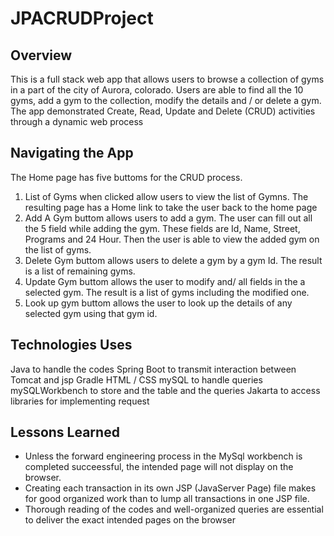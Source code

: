 # JPACRUDProject

## Overview 

This is a full stack web app that allows users to browse a collection of gyms in a part of the city of Aurora, colorado. Users are able to find all the 10 gyms, add a gym to the collection, modify the details and / or delete a gym. The app demonstrated Create, Read, Update and Delete (CRUD) activities through a dynamic web process 

	

## Navigating the App

The Home page has five buttoms for the CRUD process. 
1. List of Gyms when clicked allow users to view the list of Gymns. The resulting page has a Home link to take the user back to the home page
2. Add A Gym buttom allows users to add a gym. The user can fill out all the 5 field while adding the gym. These fields are Id, Name, Street, Programs and 24 Hour. Then the user is able to view the added gym on the list of gyms.
3. Delete Gym buttom allows users to delete a gym by a gym Id. The result is a list of remaining gyms.
4. Update Gym buttom allows the user to modify and/ all fields in the a selected gym. The result is a list of gyms including the modified one. 
5. Look up gym buttom allows the user to look up the details of any selected gym using that gym id.




## Technologies Uses

Java to handle the codes
Spring Boot to transmit interaction between Tomcat and jsp
Gradle
HTML / CSS 
mySQL to handle queries
mySQLWorkbench to store and the table and the queries
Jakarta to access libraries for implementing request


## Lessons Learned
* Unless the forward engineering process in the MySql workbench is completed succeessful, the intended page will not display on the browser.
* Creating each transaction in its own JSP (JavaServer Page) file makes for good organized work than to lump all transactions in one JSP file.
* Thorough reading of the codes and well-organized queries are essential to deliver the exact intended pages on the browser
